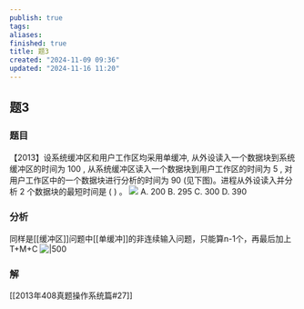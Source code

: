 ```yaml
---
publish: true
tags: 
aliases: 
finished: true
title: 题3
created: "2024-11-09 09:36"
updated: "2024-11-16 11:20"
---
```

## 题3
### 题目
【2013】设系统缓冲区和用户工作区均采用单缓冲, 从外设读入一个数据块到系统缓冲区的时间为 100 , 从系统缓冲区读入一个数据块到用户工作区的时间为 5 , 对用户工作区中的一个数据块进行分析的时间为 90 (见下图)。进程从外设读入并分析 2 个数据块的最短时间是 ( ) 。
![](https://img.hwenyi.live/202407231258121.webp)
A. 200 
B. 295 
C. 300
D. 390
### 分析
同样是[[缓冲区]]问题中[[单缓冲]]的非连续输入问题，只能算n-1个，再最后加上T+M+C
![|500](https://img.hwenyi.live/202411161919373.webp)
### 解
[[2013年408真题操作系统篇#27]]
